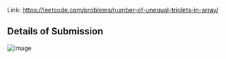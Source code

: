 Link: https://leetcode.com/problems/number-of-unequal-triplets-in-array/
## Details of Submission
![image](https://github.com/mgalang229/LeetCode-Number-of-Unequal-Triplets-in-Array/assets/51401355/69a36faf-a57d-4fb8-870e-6d62b1e74967)
